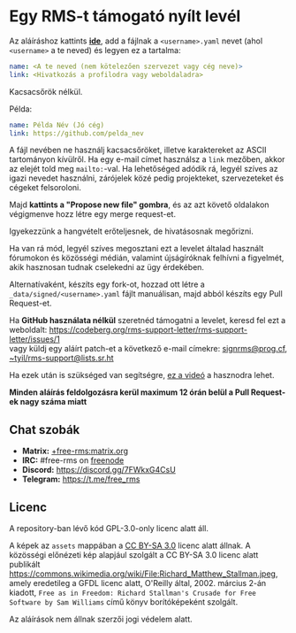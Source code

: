 # Egy RMS-t támogató nyílt levél

Az aláíráshoz kattints **[ide][propose]**, add a fájlnak a `<username>.yaml`
nevet (ahol `<username>` a te neved) és legyen ez a tartalma:

```yaml
name: <A te neved (nem kötelezően szervezet vagy cég neve)>
link: <Hivatkozás a profilodra vagy weboldaladra>
```

Kacsacsőrök nélkül.

Példa:
```yaml
name: Példa Név (Jó cég)
link: https://github.com/pelda_nev
```

A fájl nevében ne használj kacsacsőröket, illetve karaktereket az ASCII
tartományon kívülről.
Ha egy e-mail címet használsz a `link` mezőben, akkor az elejét told meg
`mailto:`-val.
Ha lehetőséged adódik rá, legyél szíves az igazi nevedet használni, zárójelek
közé pedig projekteket, szervezeteket és cégeket felsoroloni.

Majd **kattints a "Propose new file" gombra**, és az azt követő oldalakon
végigmenve hozz létre egy merge request-et.

Igyekezzünk a hangvételt erőteljesnek, de hivatásosnak megőrizni.

Ha van rá mód, legyél szíves megosztani ezt a levelet általad használt
fórumokon és közösségi médián, valamint újságíróknak felhívni a figyelmét, akik
hasznosan tudnak cselekedni az ügy érdekében.

Alternatívaként, készíts egy fork-ot, hozzad ott létre a
`_data/signed/<username>.yaml` fájlt manuálisan, majd abból készíts egy Pull
Request-et.

Ha **GitHub használata nélkül** szeretnéd támogatni a levelet, keresd fel ezt a
weboldalt:
https://codeberg.org/rms-support-letter/rms-support-letter/issues/1  
vagy küldj egy aláírt patch-et a következő e-mail címekre:
[signrms@prog.cf](mailto:signrms@prog.cf),
[~tyil/rms-support@lists.sr.ht](mailto:~tyil/rms-support@lists.sr.ht)

Ha ezek után is szükséged van segítségre,
[ez a videó](https://invidious.snopyta.org/watch?v=1lz5S5oS8CU) a hasznodra
lehet.

**Minden aláírás feldolgozásra kerül maximum 12 órán belül a Pull Request-ek
nagy száma miatt**

## Chat szobák

- **Matrix:** [+free-rms:matrix.org](https://matrix.to/#/+free-rms:matrix.org)
- **IRC:** #free-rms on [freenode](https://freenode.net)
- **Discord:** https://discord.gg/7FWkxG4CsU
- **Telegram:** https://t.me/free_rms

## Licenc

A repository-ban lévő kód GPL-3.0-only licenc alatt áll.

A képek az `assets` mappában a
[CC BY-SA 3.0](https://creativecommons.org/licenses/by-sa/3.0/legalcode) licenc
alatt állnak. A közösségi előnézeti kép alapjául szolgált a CC BY-SA 3.0 licenc
alatt publikált
https://commons.wikimedia.org/wiki/File:Richard_Matthew_Stallman.jpeg, amely
eredetileg a GFDL licenc alatt, O'Reilly által, 2002. március 2-án kiadott,
`Free as in Freedom: Richard Stallman's Crusade for Free Software by Sam
Williams` című könyv borítóképeként szolgált.

Az aláírások nem állnak szerzői jogi védelem alatt.

[propose]: https://github.com/rms-support-letter/rms-support-letter.github.io/new/master/_data/signed

